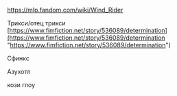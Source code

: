 https://mlp.fandom.com/wiki/Wind_Rider

Трикси/отец трикси [https://www.fimfiction.net/story/536089/determination](https://www.fimfiction.net/story/536089/determination "https://www.fimfiction.net/story/536089/determination")

Сфинкс

Азухотл

кози глоу


